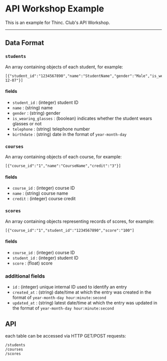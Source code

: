 # API Workshop Example
This is an example for Thinc. Club's API Workshop.

---



## Data Format

### `students`
An array containing objects of each student, for example:
```
[{"student_id":"1234567890","name":"StudentName","gender":"Male","is_wearing_glasses":"1","telephone":"1234567890","birthdate":"2016-12-07"}]
```
#### fields
 - `student_id` : (integer) student ID
 - `name` : (string) name
 - `gender` : (string) gender
 - `is_wearing_glasses` : (boolean) indicates whether the student wears glasses or not
 - `telephone` : (string) telephone number
 - `birthdate` : (string) date in the format of `year-month-day`

### `courses`
An array containing objects of each course, for example:
```
[{"course_id":"1","name":"CourseName","credit":"3"}]
```
#### fields
 - `course_id` : (integer) course ID
 - `name` : (string) course name
 - `credit` : (integer) course credit

### `scores`
An array containing objects representing records of scores, for example:
```
[{"course_id":"1","student_id":"1234567890","score":"100"]
```
#### fields
 - `course_id` : (integer) course ID
 - `student_id` : (integer) student ID
 - `score` : (float) score

### additional fields
 - `id` : (integer) unique internal ID used to identify an entry
 - `created_at` : (string) date/time at which the entry was created in the format of `year-month-day hour:minute:second`
 - `updated_at` : (string) latest date/time at which the entry was updated in the format of `year-month-day hour:minute:second`

## API
each table can be accessed via HTTP GET/POST requests:
```
/students
/courses
/scores
```
